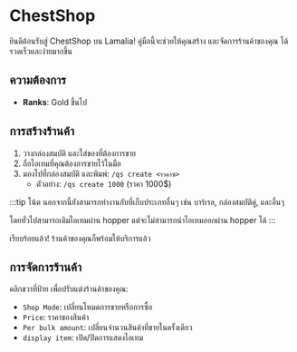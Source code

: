 # ChestShop

ยินดีต้อนรับสู่ ChestShop บน Lamalia! คู่มือนี้จะช่วยให้คุณสร้าง และจัดการร้านค้าของคุณ ได้รวดเร็วและง่ายมากขึ้น

## ความต้องการ

- **Ranks**: Gold ขึ้นไป

## การสร้างร้านค้า

1. วางกล่องสมบัติ และใส่ของที่ต้องการขาย
2. ถือไอเทมที่คุณต้องการขายไว้ในมือ
3. มองไปที่กล่องสมบัติ และพิมพ์: `/qs create <ราคาซ>`
   - ตัวอย่าง: `/qs create 1000` (ราคา 1000$)

:::tip โน้ต
นอกจากนี้ยังสามารถทำงานกับที่เก็บประเภทอื่นๆ เช่น บาร์เรล, กล่องสมบัติคู่, และอื่นๆ


โดยทั่วไปสามารถเติมไอเทมผ่าน hopper แต่จะไม่สามารถนำไอเทมออกผ่าน hopper ได้
:::

เรียบร้อยแล้ว! ร้านค้าของคุณก็พร้อมให้บริการแล้ว

## การจัดการร้านค้า

คลิกขวาที่ป้าย เพื่อปรับแต่งร้านค้าของคุณ:

- `Shop Mode`: เปลี่ยนโหมดการขายหรือการซื้อ
- `Price`: ราคาของสินค้า
- `Per bulk amount`: เปลี่ยนจำนวนสินค้าที่ขายในครั้งเดียว
- `display item`: เปิด/ปิดการแสดงไอเทม


